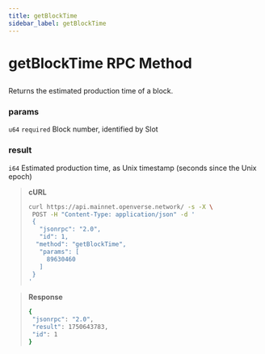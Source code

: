 ```yaml
---
title: getBlockTime
sidebar_label: getBlockTime
---
```

# getBlockTime RPC Method



## 

Returns the estimated production time of a block.

### params

 `u64`  `required` Block number, identified by Slot


### result

`i64`  Estimated production time, as Unix timestamp (seconds since the Unix epoch)

> **cURL**
> ```bash
>curl https://api.mainnet.openverse.network/ -s -X \
>  POST -H "Content-Type: application/json" -d ' 
>  {
>    "jsonrpc": "2.0",
>    "id": 1,
>   "method": "getBlockTime",
>    "params": [
>      89630460
>    ]
>  }
>'
>```


> **Response**
> ```bash
>{
>  "jsonrpc": "2.0",
>  "result": 1750643783,
>  "id": 1
>}
>```
